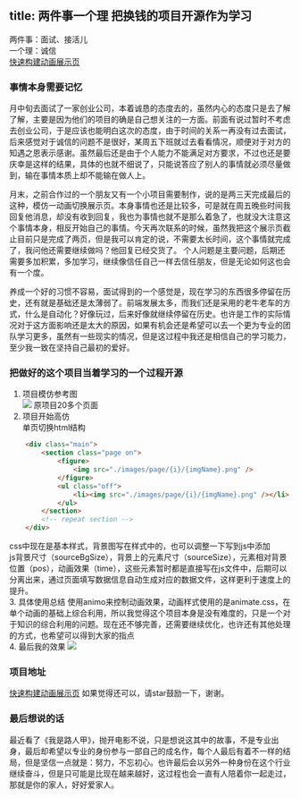title: 两件事一个理 把换钱的项目开源作为学习
---
两件事：面试、接活儿  
一个理：诚信  
[快速构建动画展示页](https://github.com/cangku/Quick-build-animation-display-page)
### 事情本身需要记忆
月中旬去面试了一家创业公司，本着诚恳的态度去的，虽然内心的态度只是去了解了解，主要是因为他们的项目的确是自己想关注的一方面。前面有说过暂时不考虑去创业公司，于是应该也能明白这次的态度，由于时间的关系一再没有过去面试，后来感觉对于诚信的问题不是很好，某周五下班就过去看看情况，顺便对于对方的知遇之恩表示感谢。虽然最后还是由于个人能力不能满足对方要求，不过也还是要庆幸是这样的结果，具体的也就不细说了，只能说答应了别人的事情就必须尽量做到，输在事情本质上却不能输在做人上。

月末，之前合作过的一个朋友又有一个小项目需要制作，说的是两三天完成最后的这种，模仿一动画切换展示页。本身事情也还是比较多，可是就在周五晚些时间我回复他消息，却没有收到回复，我也为事情也就不是那么着急了，也就没大注意这个事情本身，相反开始自己的事情。今天再次联系的时候，虽然我把这个展示页截止目前只是完成了两页，但是我可以肯定的说，不需要太长时间，这个事情就完成了，我问他还需要继续做吗？他回复已经交货了。
个人问题是主要问题，后期还需要多加积累，多加学习，继续像信任自己一样去信任朋友，但是无论如何这也会有一个度。

养成一个好的习惯不容易，面试得到的一个感觉是，现在学习的东西很多停留在历史，还有就是基础还是太薄弱了。前端发展太多，而我们还是采用的老牛老车的方式，什么是自动化？好像玩过，后来好像就继续停留在历史。也许是工作的实际情况对于这方面影响还是太大的原因，如果有机会还是希望可以去一个更为专业的团队学习更多，虽然有一些现实的情况，但是这过程中我还是相信自己的学习能力，至少我一致在坚持自己最初的爱好。
### 把做好的这个项目当着学习的一个过程开源
1. 项目模仿参考图  
![](http://7oxjmq.com1.z0.glb.clouddn.com/cnblogs_15090200.gif)
原项目20多个页面  
2. 项目开始高仿  
单页切换html结构  
```html
	<div class="main">
		<section class="page on">
			<figure>
				<img src="./images/page/{i}/{imgName}.png" />
			</figure>
			<ul class="off">
				<li><img src="./images/page/{i}/{imgName}.png" /></li>
			</ul>
		</section>
		<!-- repeat section -->
	</div>
```
css中现在是基本样式，背景图写在样式中的，也可以调整一下写到js中添加  
js背景尺寸（sourceBgSize），背景上的元素尺寸（sourceSize），元素相对背景位置（pos），动画效果（time），这些元素暂时都是直接写在js文件中，后期可以分离出来，通过页面填写数据信息自动生成对应的数据文件，这样更利于速度上的提升。  
3. 具体使用总结
使用animo来控制动画效果，动画样式使用的是animate.css，在单个动画的基础上综合利用，所以我觉得这个项目本身是没有难度的，只是一个对于知识的综合利用的问题。现在还不够完善，还需要继续优化，也许还有其他处理的方式，也希望可以得到大家的指点  
4. 最后我的效果
![](http://7oxjmq.com1.z0.glb.clouddn.com/cnblogs_15090201.gif)

### 项目地址
[快速构建动画展示页](https://github.com/cangku/Quick-build-animation-display-page) 如果觉得还可以，请star鼓励一下，谢谢。
### 最后想说的话
最近看了《我是路人甲》，抛开电影不说，只是想说这其中的故事，不是专业出身，最后却希望以专业的身份参与一部自己的成名作，每个人最后有着不一样的结局，但是坚信一点就是：努力，不忘初心。也许最后会以另外一种身份在这个行业继续奋斗，但是只可能是比现在越来越好，这过程也会一直有人陪着你一起走过，那就是你的家人，好好爱家人。